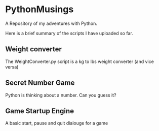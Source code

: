 # PythonMusings
A Repository of my adventures with Python. 

Here is a brief summary of the scripts I have uploaded so far. 

## Weight converter
The WeightConverter.py script is a kg to lbs weight converter (and vice versa)

## Secret Number Game
Python is thinking about a number. Can you guess it?

## Game Startup Engine

A basic start, pause and quit dialouge for a game
